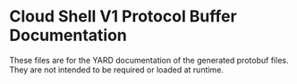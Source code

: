 # Cloud Shell V1 Protocol Buffer Documentation

These files are for the YARD documentation of the generated protobuf files.
They are not intended to be required or loaded at runtime.
